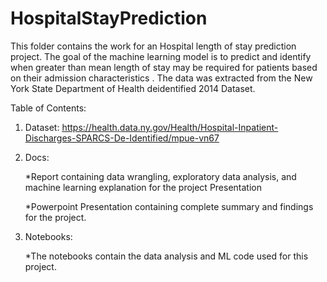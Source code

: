 # HospitalStayPrediction

This folder contains the work for an Hospital length of stay prediction project. The goal of the machine learning model is to predict and identify when greater than mean length of stay may be required for patients based on their admission characteristics . The data was extracted from the New York State Department of Health deidentified 2014 Dataset.


Table of Contents:

1) Dataset:
    https://health.data.ny.gov/Health/Hospital-Inpatient-Discharges-SPARCS-De-Identified/mpue-vn67

2) Docs:

   *Report containing data wrangling, exploratory data analysis, and machine learning explanation for the project
    Presentation

   *Powerpoint Presentation containing complete summary and findings for the project.

3) Notebooks:

    *The notebooks contain the data analysis and ML code used for this project. 
    

